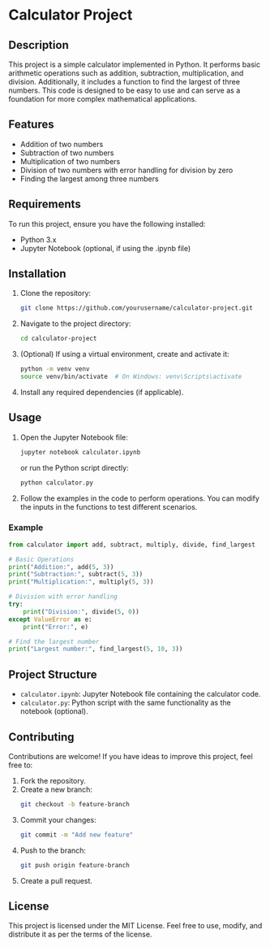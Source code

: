 
# Calculator Project

## Description
This project is a simple calculator implemented in Python. It performs basic arithmetic operations such as addition, subtraction, multiplication, and division. Additionally, it includes a function to find the largest of three numbers. This code is designed to be easy to use and can serve as a foundation for more complex mathematical applications.

## Features
- Addition of two numbers
- Subtraction of two numbers
- Multiplication of two numbers
- Division of two numbers with error handling for division by zero
- Finding the largest among three numbers

## Requirements
To run this project, ensure you have the following installed:
- Python 3.x
- Jupyter Notebook (optional, if using the .ipynb file)

## Installation
1. Clone the repository:
   ```bash
   git clone https://github.com/yourusername/calculator-project.git
   ```
2. Navigate to the project directory:
   ```bash
   cd calculator-project
   ```
3. (Optional) If using a virtual environment, create and activate it:
   ```bash
   python -m venv venv
   source venv/bin/activate  # On Windows: venv\Scripts\activate
   ```
4. Install any required dependencies (if applicable).

## Usage
1. Open the Jupyter Notebook file:
   ```bash
   jupyter notebook calculator.ipynb
   ```
   or run the Python script directly:
   ```bash
   python calculator.py
   ```
2. Follow the examples in the code to perform operations. You can modify the inputs in the functions to test different scenarios.

### Example
```python
from calculator import add, subtract, multiply, divide, find_largest

# Basic Operations
print("Addition:", add(5, 3))
print("Subtraction:", subtract(5, 3))
print("Multiplication:", multiply(5, 3))

# Division with error handling
try:
    print("Division:", divide(5, 0))
except ValueError as e:
    print("Error:", e)

# Find the largest number
print("Largest number:", find_largest(5, 10, 3))
```

## Project Structure
- `calculator.ipynb`: Jupyter Notebook file containing the calculator code.
- `calculator.py`: Python script with the same functionality as the notebook (optional).

## Contributing
Contributions are welcome! If you have ideas to improve this project, feel free to:
1. Fork the repository.
2. Create a new branch:
   ```bash
   git checkout -b feature-branch
   ```
3. Commit your changes:
   ```bash
   git commit -m "Add new feature"
   ```
4. Push to the branch:
   ```bash
   git push origin feature-branch
   ```
5. Create a pull request.

## License
This project is licensed under the MIT License. Feel free to use, modify, and distribute it as per the terms of the license.

